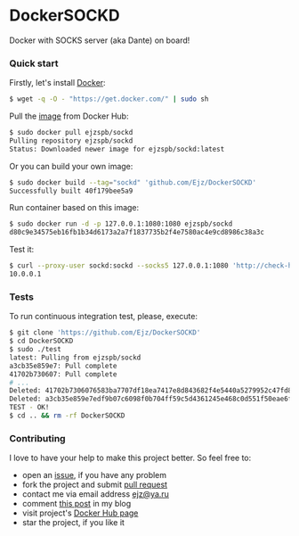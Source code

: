 # DockerSOCKD

Docker with SOCKS server (aka Dante) on board!

### Quick start

Firstly, let's install [Docker](https://www.docker.com/):

```bash
$ wget -q -O - "https://get.docker.com/" | sudo sh
```

Pull the [image](https://registry.hub.docker.com/u/ejzspb/sockd/) from Docker Hub:

```bash
$ sudo docker pull ejzspb/sockd
Pulling repository ejzspb/sockd
Status: Downloaded newer image for ejzspb/sockd:latest
```

Or you can build your own image:

```bash
$ sudo docker build --tag="sockd" 'github.com/Ejz/DockerSOCKD'
Successfully built 40f179bee5a9
```

Run container based on this image:

```bash
$ sudo docker run -d -p 127.0.0.1:1080:1080 ejzspb/sockd
d80c9e34575eb16fb1b34d6173a2a7f1837735b2f4e7580ac4e9cd8986c38a3c
```

Test it:

```bash
$ curl --proxy-user sockd:sockd --socks5 127.0.0.1:1080 'http://check-host.net/ip'
10.0.0.1
```

### Tests

To run continuous integration test, please, execute:

```bash
$ git clone 'https://github.com/Ejz/DockerSOCKD'
$ cd DockerSOCKD
$ sudo ./test
latest: Pulling from ejzspb/sockd
a3cb35e859e7: Pull complete 
41702b730607: Pull complete
# ...
Deleted: 41702b7306076583ba7707df18ea7417e8d843682f4e5440a5279952c47fd8d8
Deleted: a3cb35e859e7edf9b07c6098f0b704ff59c5d4361245e468c0d551f50eae6f84
TEST - OK!
$ cd .. && rm -rf DockerSOCKD
```

### Contributing

I love to have your help to make this project better. So feel free to:

* open an [issue](https://github.com/Ejz/DockerSOCKD/issues), if you have any problem
* fork the project and submit [pull request](https://github.com/Ejz/DockerSOCKD/pulls)
* contact me via email address <ejz@ya.ru>
* comment [this post](http://ejz.ru/551/docker-with-socks-server) in my blog
* visit project's [Docker Hub page](https://registry.hub.docker.com/u/ejzspb/sockd/)
* star the project, if you like it
